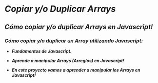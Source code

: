 # **_Copiar y/o Duplicar Arrays_**

## **_Cómo copiar y/o duplicar Arrays en Javascript!_**

### **_Cómo copiar y/o duplicar un Array utilizando Javascript:_**

- **_Fundamentos de Javascript._**

- **_Aprende a manipular Arrays (Arreglos) en Javascript!_**

- **_En este proyecto vamos a aprender a manipular los Arrays en Javascript!_**
